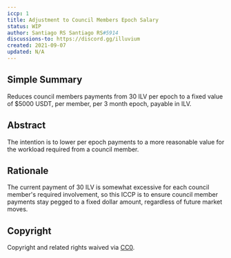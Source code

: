 ```yaml
---
iccp: 1
title: Adjustment to Council Members Epoch Salary
status: WIP
author: Santiago RS Santiago RS#5914
discussions-to: https://discord.gg/illuvium
created: 2021-09-07
updated: N/A
---
```

 
## Simple Summary
Reduces council members payments from 30 ILV per epoch to a fixed value of $5000 USDT, per member, per 3 month epoch, payable in ILV.
 
## Abstract
The intention is to lower per epoch payments to a more reasonable value for the workload required from a council member. 
 
## Rationale
The current payment of 30 ILV is somewhat excessive for each council member's required involvement, so this ICCP is to ensure council member payments stay pegged to a fixed dollar amount, regardless of future market moves.
 
## Copyright
Copyright and related rights waived via [CC0](https://creativecommons.org/publicdomain/zero/1.0/).
